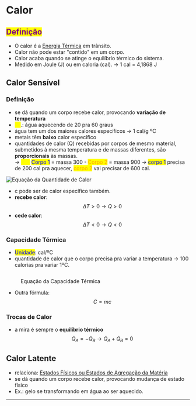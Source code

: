 # Calor

## <mark style="color:purple;">Definição</mark>

* O calor é a [Energia Térmica](energia-termica.md) em trânsito.
* Calor não pode estar "contido" em um corpo.
* Calor acaba quando se atinge o equilíbrio térmico do sistema.
* Medido em Joule (J) ou em caloria (cal). → 1 cal = 4,1868 J

## Calor Sensível

### Definição

* se dá quando um corpo recebe calor, provocando **variação de temperatura**
* <mark style="color:yellow;">Ex</mark>.: água aquecendo de 20 pra 60 graus
* água tem um dos maiores calores específicos → 1 cal/g ºC
* metais têm **baixo** calor específico
* quantidades de calor (Q) recebidas por corpos de mesmo material, submetidos à mesma temperatura e de massas diferentes, são **proporcionais** às massas. \
  → <mark style="color:yellow;">Ex.:</mark> <mark style="color:blue;">Corpo 1</mark> = massa 300 - <mark style="color:orange;">Corpo 2</mark> = massa 900 → <mark style="color:blue;">corpo 1</mark> precisa de 200 cal pra aquecer, <mark style="color:orange;">corpo 2</mark> vai precisar de 600 cal.

![Equação da Quantidade de Calor](https://i.imgur.com/dKP1Mz2.png)

* c pode ser de calor específico também.
* **recebe calor**: $$\Delta T > 0 \to Q > 0$$
* **cede calor**: $$\Delta T<0 \to Q < 0$$

### Capacidade Térmica

* <mark style="color:blue;">Unidade</mark>: cal/ºC
* quantidade de calor que o corpo precisa pra variar a temperatura → 100 calorias pra variar 1ºC.

<figure><img src="https://i.imgur.com/BodBFOZ.png" alt=""><figcaption><p>Equação da Capacidade Térmica</p></figcaption></figure>

* Outra fórmula: $$C = mc$$

### Trocas de Calor

* a mira é sempre o **equilíbrio térmico** $$Q_{A}=-Q_{B}\to Q_{A}+Q_{B}= 0$$

## Calor Latente

* relaciona: [Estados Físicos ou Estados de Agregação da Matéria](estados-fisicos-ou-estados-de-agregacao-da-materia.md)
* se dá quando um corpo recebe calor, provocando mudança de estado físico
* Ex.: gelo se transformando em água ao ser aquecido.

***
